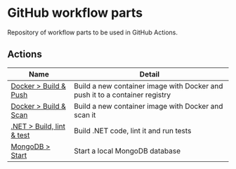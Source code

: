 # GitHub workflow parts

Repository of workflow parts to be used in GitHub Actions.

## Actions

Name                                                           | Detail
-------------------------------------------------------------- | ---------------------------------------------------------------------------
[Docker > Build & Push](docker/build-push/action.yml)          | Build a new container image with Docker and push it to a container registry
[Docker > Build & Scan](docker/build-scan/action.yml)          | Build a new container image with Docker and scan it
[.NET > Build, lint & test](dotnet/build-lint-test/action.yml) | Build .NET code, lint it and run tests
[MongoDB > Start](mongodb/start/action.yml)                    | Start a local MongoDB database
